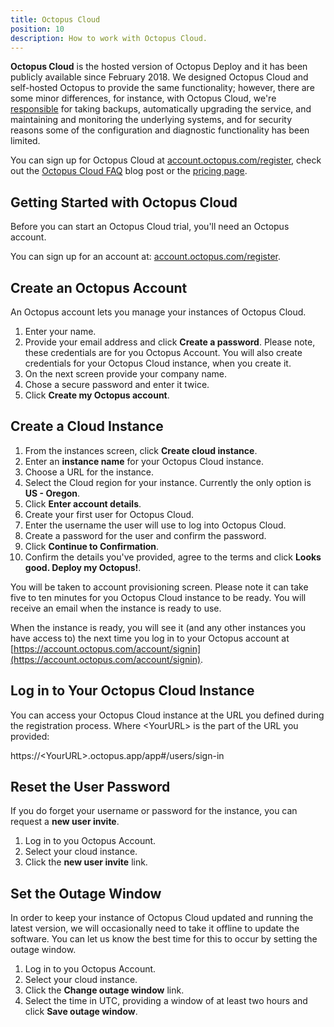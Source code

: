 ```yaml
---
title: Octopus Cloud
position: 10
description: How to work with Octopus Cloud.
---
```

**Octopus Cloud** is the hosted version of Octopus Deploy and it has been publicly available since February 2018. We designed Octopus Cloud and self-hosted Octopus to provide the same functionality; however, there are some minor differences, for instance, with Octopus Cloud, we're [responsible](/docs/administration/security/index.md#responsibility) for taking backups, automatically upgrading the service, and maintaining and monitoring the underlying systems, and for security reasons some of the configuration and diagnostic functionality has been limited.

You can sign up for Octopus Cloud at [account.octopus.com/register](https://account.octopus.com/register), check out the [Octopus Cloud FAQ](https://octopus.com/blog/octopus-cloud-faq) blog post or the [pricing page](https://octopus.com/pricing/cloud).


## Getting Started with Octopus Cloud

Before you can start an Octopus Cloud trial, you'll need an Octopus account.

You can sign up for an account at: [account.octopus.com/register](https://account.octopus.com/register).

## Create an Octopus Account

An Octopus account lets you manage your instances of Octopus Cloud.

1. Enter your name.
1. Provide your email address and click **Create a password**. Please note, these credentials are for you Octopus Account. You will also create credentials for your Octopus Cloud instance, when you create it.
1. On the next screen provide your company name.
1. Chose a secure password and enter it twice.
1. Click **Create my Octopus account**.

## Create a Cloud Instance

1. From the instances screen, click **Create cloud instance**.
1. Enter an **instance name** for your Octopus Cloud instance.
1. Choose a URL for the instance.
1. Select the Cloud region for your instance. Currently the only option is **US - Oregon**.
1. Click **Enter account details**.
1. Create your first user for Octopus Cloud.
1. Enter the username the user will use to log into Octopus Cloud.
1. Create a password for the user and confirm the password.
1. Click **Continue to Confirmation**.
1. Confirm the details you've provided, agree to the terms and click **Looks good. Deploy my Octopus!**.

You will be taken to account provisioning screen. Please note it can take five to ten minutes for you Octopus Cloud instance to be ready. You will receive an email when the instance is ready to use.

When the instance is ready, you will see it (and any other instances you have access to) the next time you log in to your Octopus account at [https://account.octopus.com/account/signin](https://account.octopus.com/account/signin).

## Log in to Your Octopus Cloud Instance

You can access your Octopus Cloud instance at the URL you defined during the registration process. Where \<YourURL\> is the part of the URL you provided:

https://\<YourURL\>.octopus.app/app#/users/sign-in

## Reset the User Password

If you do forget your username or password for the instance, you can request a **new user invite**.

1. Log in to you Octopus Account.
1. Select your cloud instance.
1. Click the **new user invite** link.

## Set the Outage Window

In order to keep your instance of Octopus Cloud updated and running the latest version, we will occasionally need to take it offline to update the software. You can let us know the best time for this to occur by setting the outage window.

1. Log in to you Octopus Account.
1. Select your cloud instance.
1. Click the **Change outage window** link.
1. Select the time in UTC, providing a window of at least two hours and click **Save outage window**.
